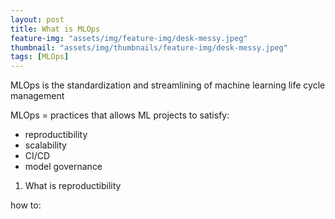 ```yaml
---
layout: post
title: What is MLOps
feature-img: "assets/img/feature-img/desk-messy.jpeg"
thumbnail: "assets/img/thumbnails/feature-img/desk-messy.jpeg"
tags: [MLOps]
---
```

MLOps is the standardization and streamlining of machine learning life cycle management 


MLOps =  practices that allows ML projects to satisfy:
- reproductibility
- scalability
- CI/CD
- model governance


1. What is reproductibility


how to: 

